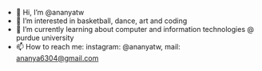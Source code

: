 - 👋 Hi, I’m @ananyatw
- 👀 I’m interested in basketball, dance, art and coding
- 🌱 I’m currently learning about computer and information technologies @ purdue university
- 📫 How to reach me: instagram: @ananyatw, mail: ananya6304@gmail.com
